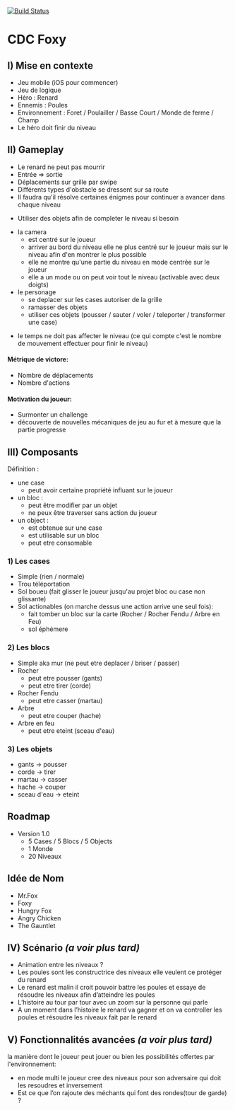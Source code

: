 [![Build Status](https://www.bitrise.io/app/50148899add2e0d9.svg?token=5yvc56juTwgPA0FEST6dIw)](https://www.bitrise.io/app/50148899add2e0d9)

# CDC Foxy

## I) Mise en contexte

* Jeu mobile (iOS pour commencer)
* Jeu de logique
* Héro : Renard
* Ennemis : Poules
* Environnement : Foret / Poulailler / Basse Court / Monde de ferme / Champ
* Le héro doit finir du niveau


## II) Gameplay

* Le renard ne peut pas mourrir
* Entrée => sortie
* Déplacements sur grille par swipe
* Différents types d'obstacle se dressent sur sa route
* Il faudra qu'il résolve certaines énigmes pour continuer a avancer dans chaque niveau
- Utiliser des objets afin de completer le niveau si besoin
* la camera
  - est centré sur le joueur
  - arriver au bord du niveau elle ne plus centré sur le joueur mais sur le niveau afin d'en montrer le plus possible
  - elle ne montre qu'une partie du niveau en mode centrée sur le joueur
  - elle a un mode ou on peut voir tout le niveau (activable avec deux doigts)
* le personage
  - se deplacer sur les cases autoriser de la grille
  - ramasser des objets
  - utiliser ces objets (pousser / sauter / voler / teleporter / transformer une case)
- le temps ne doit pas affecter le niveau (ce qui compte c'est le nombre de mouvement effectuer pour finir le niveau)

#### Métrique de victore:

- Nombre de déplacements
- Nombre d'actions

#### Motivation du joueur:

- Surmonter un challenge
- découverte de nouvelles mécaniques de jeu au fur et à mesure que la partie progresse

## III) Composants

Définition :
- une case
  - peut avoir certaine propriété influant sur le joueur
- un bloc :
  - peut être modifier par un objet
  - ne peux être traverser sans action du joueur
- un object :
  - est obtenue sur une case
  - est utilisable sur un bloc
  - peut etre consomable

### 1) Les cases

- Simple (rien / normale)
- Trou téléportation
- Sol boueu (fait glisser le joueur jusqu'au projet bloc ou case non glissante)
- Sol actionables (on marche dessus une action arrive une seul fois):
  - fait tomber un bloc sur la carte (Rocher / Rocher Fendu / Arbre en Feu)
  - sol éphémere

### 2) Les blocs

- Simple aka mur (ne peut etre deplacer / briser / passer)
- Rocher
  - peut etre pousser (gants)
  - peut etre tirer (corde)
- Rocher Fendu
  - peut etre casser (martau)
- Arbre
  - peut etre couper (hache)
- Arbre en feu
  - peut etre eteint (sceau d'eau)

### 3) Les objets

- gants  -> pousser
- corde -> tirer
- martau -> casser
- hache -> couper
- sceau d'eau -> eteint

## Roadmap

- Version 1.0
  - 5 Cases / 5 Blocs / 5 Objects
  - 1 Monde
  - 20 Niveaux


## Idée de Nom

- Mr.Fox
- Foxy
- Hungry Fox
- Angry Chicken
- The Gauntlet

## IV) Scénario *(a voir plus tard)*

- Animation entre les niveaux ?
- Les poules sont les constructrice des niveaux elle veulent ce protéger du renard
- Le renard est malin il croit pouvoir battre les poules et essaye de résoudre les niveaux afin d’atteindre les poules
- L’histoire au tour par tour avec un zoom sur la personne qui parle
- A un moment dans l’histoire le renard va gagner et on va controller les poules et résoudre les niveaux fait par le renard

## V) Fonctionnalités avancées *(a voir plus tard)*

la manière dont le joueur peut jouer ou bien les possibilités offertes par l'environnement:
- en mode multi le joueur cree des niveaux pour son adversaire qui doit les resoudres et inversement
- Est ce que l’on rajoute des méchants qui font des rondes(tour de garde) ?
